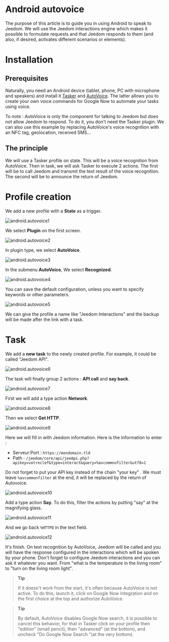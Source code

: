 # Android autovoice

The purpose of this article is to guide you in using Android to speak to Jeedom. We will use the Jeedom interactions engine which makes it possible to formulate requests and that Jeedom responds to them (and also, if desired, activates different scenarios or elements).

# Installation

## Prerequisites

Naturally, you need an Android device (tablet, phone, PC with microphone and speakers) and install it [Tasker](https://play.google.com/store/apps/details?id=net.dinglisch.android.taskerm&hl=fr) and [AutoVoice](https://play.google.com/store/apps/details?id=com.joaomgcd.autovoice&hl=fr). The latter allows you to create your own voice commands for Google Now to automate your tasks using voice.

To note : AutoVoice is only the component for talking to Jeedom but does not allow Jeedom to respond. To do it, you don't need the Tasker plugin. We can also use this example by replacing AutoVoice's voice recognition with an NFC tag, geolocation, received SMS…

## The principle

We will use a Tasker profile on state. This will be a voice recognition from AutoVoice. Then in task, we will ask Tasker to execute 2 actions. The first will be to call Jeedom and transmit the text result of the voice recognition. The second will be to announce the return of Jeedom.

# Profile creation

We add a new profile with a **State** as a trigger.

![android.autovoice1](images/android.autovoice1.png)

We select **Plugin** on the first screen.

![android.autovoice2](images/android.autovoice2.png)

In plugin type, we select **AutoVoice**.

![android.autovoice3](images/android.autovoice3.png)

In the submenu **AutoVoice**, We select **Recognized**.

![android.autovoice4](images/android.autovoice4.png)

You can save the default configuration, unless you want to
specify keywords or other parameters.

![android.autovoice5](images/android.autovoice5.png)

We can give the profile a name like "Jeedom Interactions" and the backup will be made after the link with a task.

# Task

We add a **new task** to the newly created profile. For example, it could be called "Jeedom API".

![android.autovoice6](images/android.autovoice6.png)

The task will finally group 2 actions : **API call** and **say back**.

![android.autovoice7](images/android.autovoice7.png)

First we will add a type action **Network**.

![android.autovoice8](images/android.autovoice8.png)

Then we select **Get HTTP**.

![android.autovoice9](images/android.autovoice9.png)

Here we will fill in with Jeedom information. Here is the information to enter :

-   Serveur:Port : ``https://mondomain.tld``
-   Path : ``/jeedom/core/api/jeeApi.php?apikey=votreclef&type=interact&query=%avcommnofilter&utf8=1``

Do not forget to put your API key instead of the chain "your key" . We must leave ``%avcommonfilter`` at the end, it will be replaced by the return of Autovoice.

![android.autovoice10](images/android.autovoice10.png)

Add a type action **Say**. To do this, filter the actions by putting "say" at the magnifying glass.

![android.autovoice11](images/android.autovoice11.png)

And we go back ``%HTTPD`` in the text field.

![android.autovoice12](images/android.autovoice12.png)

It's finish. On text recognition by AutoVoice, Jeedom will be called and you will have the response configured in the interactions which will be spoken by your phone. Don't forget to configure Jeedom interactions and you can ask it whatever you want. From "what is the temperature in the living room" to "turn on the living room light".

> **Tip**
>
> If it doesn't work from the start, it's often because AutoVoice is not active. To do this, launch it, click on Google Now Integration and on the first choice at the top and authorize AutoVoice.

> **Tip**
>
> By default, AutoVoice disables Google Now search, it is possible to cancel this behavior, for that in Tasker click on your profile then "edition" (small pencil), then "advanced" (at the bottom), and uncheck "Do Google Now Search "(at the very bottom).
